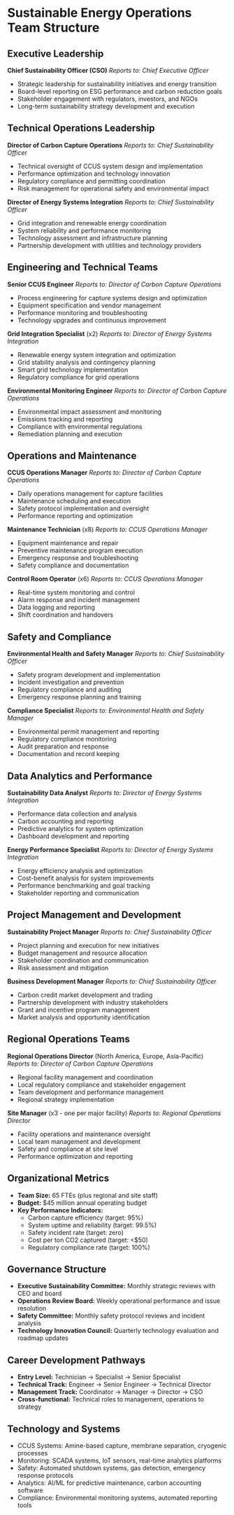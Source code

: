 # Sustainable Energy Operations Team Structure

## Executive Leadership
**Chief Sustainability Officer (CSO)**
*Reports to: Chief Executive Officer*
- Strategic leadership for sustainability initiatives and energy transition
- Board-level reporting on ESG performance and carbon reduction goals
- Stakeholder engagement with regulators, investors, and NGOs
- Long-term sustainability strategy development and execution

## Technical Operations Leadership
**Director of Carbon Capture Operations**
*Reports to: Chief Sustainability Officer*
- Technical oversight of CCUS system design and implementation
- Performance optimization and technology innovation
- Regulatory compliance and permitting coordination
- Risk management for operational safety and environmental impact

**Director of Energy Systems Integration**
*Reports to: Chief Sustainability Officer*
- Grid integration and renewable energy coordination
- System reliability and performance monitoring
- Technology assessment and infrastructure planning
- Partnership development with utilities and technology providers

## Engineering and Technical Teams
**Senior CCUS Engineer**
*Reports to: Director of Carbon Capture Operations*
- Process engineering for capture systems design and optimization
- Equipment specification and vendor management
- Performance monitoring and troubleshooting
- Technology upgrades and continuous improvement

**Grid Integration Specialist** (x2)
*Reports to: Director of Energy Systems Integration*
- Renewable energy system integration and optimization
- Grid stability analysis and contingency planning
- Smart grid technology implementation
- Regulatory compliance for grid operations

**Environmental Monitoring Engineer**
*Reports to: Director of Carbon Capture Operations*
- Environmental impact assessment and monitoring
- Emissions tracking and reporting
- Compliance with environmental regulations
- Remediation planning and execution

## Operations and Maintenance
**CCUS Operations Manager**
*Reports to: Director of Carbon Capture Operations*
- Daily operations management for capture facilities
- Maintenance scheduling and execution
- Safety protocol implementation and oversight
- Performance reporting and optimization

**Maintenance Technician** (x8)
*Reports to: CCUS Operations Manager*
- Equipment maintenance and repair
- Preventive maintenance program execution
- Emergency response and troubleshooting
- Safety compliance and documentation

**Control Room Operator** (x6)
*Reports to: CCUS Operations Manager*
- Real-time system monitoring and control
- Alarm response and incident management
- Data logging and reporting
- Shift coordination and handovers

## Safety and Compliance
**Environmental Health and Safety Manager**
*Reports to: Chief Sustainability Officer*
- Safety program development and implementation
- Incident investigation and prevention
- Regulatory compliance and auditing
- Emergency response planning and training

**Compliance Specialist**
*Reports to: Environmental Health and Safety Manager*
- Environmental permit management and reporting
- Regulatory compliance monitoring
- Audit preparation and response
- Documentation and record keeping

## Data Analytics and Performance
**Sustainability Data Analyst**
*Reports to: Director of Energy Systems Integration*
- Performance data collection and analysis
- Carbon accounting and reporting
- Predictive analytics for system optimization
- Dashboard development and reporting

**Energy Performance Specialist**
*Reports to: Director of Energy Systems Integration*
- Energy efficiency analysis and optimization
- Cost-benefit analysis for system improvements
- Performance benchmarking and goal tracking
- Stakeholder reporting and communication

## Project Management and Development
**Sustainability Project Manager**
*Reports to: Chief Sustainability Officer*
- Project planning and execution for new initiatives
- Budget management and resource allocation
- Stakeholder coordination and communication
- Risk assessment and mitigation

**Business Development Manager**
*Reports to: Chief Sustainability Officer*
- Carbon credit market development and trading
- Partnership development with industry stakeholders
- Grant and incentive program management
- Market analysis and opportunity identification

## Regional Operations Teams
**Regional Operations Director** (North America, Europe, Asia-Pacific)
*Reports to: Director of Carbon Capture Operations*
- Regional facility management and coordination
- Local regulatory compliance and stakeholder engagement
- Team development and performance management
- Regional strategy implementation

**Site Manager** (x3 - one per major facility)
*Reports to: Regional Operations Director*
- Facility operations and maintenance oversight
- Local team management and development
- Safety and compliance at site level
- Performance optimization and reporting

## Organizational Metrics
- **Team Size:** 65 FTEs (plus regional and site staff)
- **Budget:** $45 million annual operating budget
- **Key Performance Indicators:**
  - Carbon capture efficiency (target: 95%)
  - System uptime and reliability (target: 99.5%)
  - Safety incident rate (target: zero)
  - Cost per ton CO2 captured (target: <$50)
  - Regulatory compliance rate (target: 100%)

## Governance Structure
- **Executive Sustainability Committee:** Monthly strategic reviews with CEO and board
- **Operations Review Board:** Weekly operational performance and issue resolution
- **Safety Committee:** Monthly safety protocol reviews and incident analysis
- **Technology Innovation Council:** Quarterly technology evaluation and roadmap updates

## Career Development Pathways
- **Entry Level:** Technician → Specialist → Senior Specialist
- **Technical Track:** Engineer → Senior Engineer → Technical Director
- **Management Track:** Coordinator → Manager → Director → CSO
- **Cross-functional:** Technical roles to management, operations to strategy

## Technology and Systems
- CCUS Systems: Amine-based capture, membrane separation, cryogenic processes
- Monitoring: SCADA systems, IoT sensors, real-time analytics platforms
- Safety: Automated shutdown systems, gas detection, emergency response protocols
- Analytics: AI/ML for predictive maintenance, carbon accounting software
- Compliance: Environmental monitoring systems, automated reporting tools

